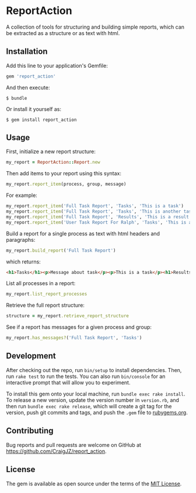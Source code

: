 # ReportAction

A collection of tools for structuring and building simple reports, which can be extracted as a structure or as text with html.

## Installation

Add this line to your application's Gemfile:

```ruby
gem 'report_action'
```

And then execute:

    $ bundle

Or install it yourself as:

    $ gem install report_action

## Usage

First, initialize a new report structure:
```ruby
my_report = ReportAction::Report.new
```
Then add items to your report using this syntax:
```ruby
my_report.report_item(process, group, message)
```
For example:
```ruby
my_report.report_item('Full Task Report', 'Tasks', 'This is a task')
my_report.report_item('Full Task Report', 'Tasks', 'This is another task')
my_report.report_item('Full Task Report', 'Results', 'This is a result.')
my_report.report_item('User Task Report For Ralph', 'Tasks', 'This is a different task.')
```
Build a report for a single process as text with html headers and paragraphs:
```ruby
my_report.build_report('Full Task Report')
```
which returns:
```html
<h1>Tasks</h1><p>Message about task</p><p>This is a task</p><h1>Results</h1><p>These are the results.</p>"
```
List all processes in a report:
```ruby
my_report.list_report_processes
```
Retrieve the full report structure:
```ruby
structure = my_report.retrieve_report_structure
```
See if a report has messages for a given process and group:
```ruby
my_report.has_messages?('Full Task Report', 'Tasks')
```

## Development

After checking out the repo, run `bin/setup` to install dependencies. Then, run `rake test` to run the tests. You can also run `bin/console` for an interactive prompt that will allow you to experiment.

To install this gem onto your local machine, run `bundle exec rake install`. To release a new version, update the version number in `version.rb`, and then run `bundle exec rake release`, which will create a git tag for the version, push git commits and tags, and push the `.gem` file to [rubygems.org](https://rubygems.org).

## Contributing

Bug reports and pull requests are welcome on GitHub at https://github.com/CraigJZ/report_action.

## License

The gem is available as open source under the terms of the [MIT License](https://opensource.org/licenses/MIT).

